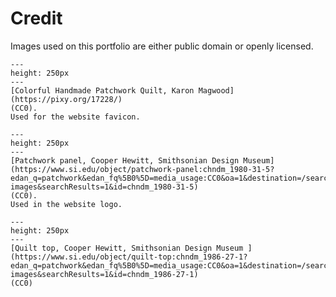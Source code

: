 # Credit

Images used on this portfolio are either public domain or openly licensed.

```{figure} images/colorful-handmade-patchwork-quilt.jpg
---
height: 250px
---
[Colorful Handmade Patchwork Quilt, Karon Magwood](https://pixy.org/17228/)
(CC0).
Used for the website favicon.
```

```{figure} images/CHSDM-1980-31-5MattFlynn.jpg
---
height: 250px
---
[Patchwork panel, Cooper Hewitt, Smithsonian Design Museum](https://www.si.edu/object/patchwork-panel:chndm_1980-31-5?edan_q=patchwork&edan_fq%5B0%5D=media_usage:CC0&oa=1&destination=/search/collection-images&searchResults=1&id=chndm_1980-31-5)
(CC0).
Used in the website logo.
```

```{figure} images/CHSDM-A7DADCBBDECE2_01-000001.jpg
---
height: 250px
---
[Quilt top, Cooper Hewitt, Smithsonian Design Museum ](https://www.si.edu/object/quilt-top:chndm_1986-27-1?edan_q=patchwork&edan_fq%5B0%5D=media_usage:CC0&oa=1&destination=/search/collection-images&searchResults=1&id=chndm_1986-27-1)
(CC0)
```


